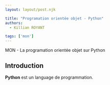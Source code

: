 ```yaml
---
layout: layout/post.njk

title: "Programation orientée objet - Python"
authors:
  - Killian ROYANT

tags: ['mon']
---
```


<!-- début résumé -->

MON - La programation orientée objet sur Python
<!-- fin résumé -->

## Introduction

**Python** est un language de programmation.
